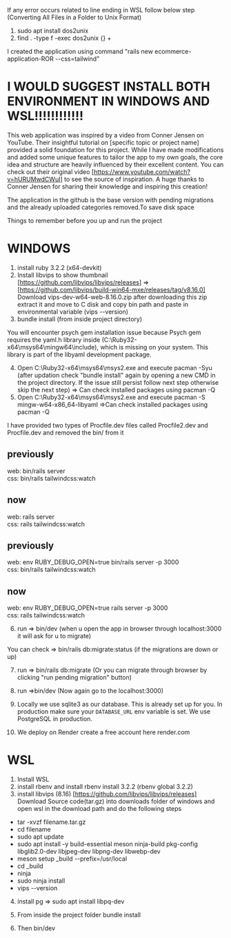 If any error occurs related to line ending in WSL follow below step (Converting All Files in a Folder to Unix Format)
1. sudo apt install dos2unix
2. find . -type f -exec dos2unix {} +

I created the application using command "rails new ecommerce-application-ROR --css=tailwind"

# I WOULD SUGGEST INSTALL BOTH ENVIRONMENT IN WINDOWS AND WSL!!!!!!!!!!!!


This web application was inspired by a video from Conner Jensen on YouTube. Their insightful tutorial on [specific topic or project name] provided a solid foundation for this project. While I have made modifications and added some unique features to tailor the app to my own goals, the core idea and structure are heavily influenced by their excellent content. You can check out their original video [https://www.youtube.com/watch?v=hURUMwdCWuI] to see the source of inspiration. A huge thanks to Conner Jensen for sharing their knowledge and inspiring this creation!

The application in the github is the base version with pending migrations and the already uploaded categories removed.To save disk space

Things to remember before you up and run the project

# WINDOWS

1. install ruby 3.2.2 (x64-devkit)
2. Install libvips to show thumbnail [https://github.com/libvips/libvips/releases] => [https://github.com/libvips/build-win64-mxe/releases/tag/v8.16.0]
   Download vips-dev-w64-web-8.16.0.zip  after downloading this zip extract it and move to C disk and copy bin path and paste in environmental variable (vips --version)
3. bundle install (from inside project directory)

You will encounter psych gem installation issue because Psych gem requires the yaml.h library inside (C:\Ruby32-x64\msys64\mingw64\include), which is missing on your system. This library is part of the libyaml development package.

4. Open C:\Ruby32-x64\msys64\msys2.exe and execute pacman -Syu (after updation check "bundle install" again by opening a new CMD in the project directory. If the issue still persist follow next step otherwise skip the next step) => Can check installed packages using pacman -Q
5. Open C:\Ruby32-x64\msys64\msys2.exe and execute pacman -S mingw-w64-x86_64-libyaml =>Can check installed packages using pacman -Q

I have provided two types of Procfile.dev files called Procfile2.dev and Procfile.dev and removed the bin/ from it

previously
-------------
web: bin/rails server  
css: bin/rails tailwindcss:watch

now
-------------------------
web: rails server  
css: rails tailwindcss:watch


previously
---------------------
web: env RUBY_DEBUG_OPEN=true bin/rails server -p 3000  
css: bin/rails tailwindcss:watch

now
----------------
web: env RUBY_DEBUG_OPEN=true rails server -p 3000  
css: rails tailwindcss:watch



6. run => bin/dev (when u open the app in browser through localhost:3000 it will ask for u to migrate)

You can check => bin/rails db:migrate:status (if the migrations are down or up)

7. run => bin/rails db:migrate (Or you can migrate through browser by clicking "run pending migration" button)

8. run =>bin/dev (Now again go to the localhost:3000)

9. Locally we use sqlite3 as our database. This is already set up for you. In production make sure your `DATABASE_URL` env variable is set. We use PostgreSQL in production.

10. We deploy on Render create a free account here render.com




# WSL

1. Install WSL
2. install rbenv and install rbenv install 3.2.2 (rbenv global 3.2.2)
3. install libvips (8.16) [https://github.com/libvips/libvips/releases]
Download Source code(tar.gz) into downloads folder of windows and open wsl in the download path and do the following steps
* tar -xvzf filename.tar.gz
* cd filename
* sudo apt update
* sudo apt install -y build-essential meson ninja-build pkg-config libglib2.0-dev libjpeg-dev libpng-dev libwebp-dev
* meson setup _build --prefix=/usr/local
* cd _build
* ninja
* sudo ninja install
* vips --version

4. install pg => sudo apt install libpq-dev

5. From inside the project folder bundle install

6. Then bin/dev



